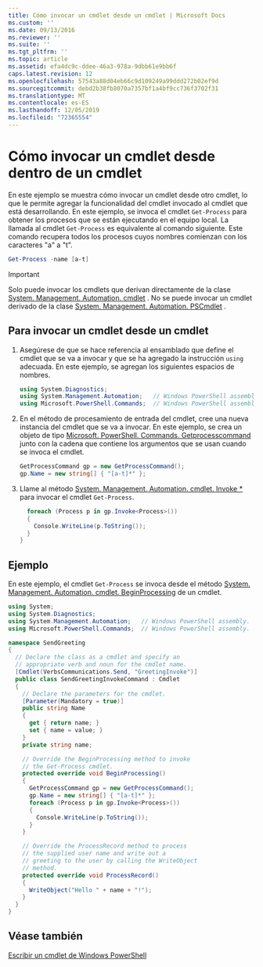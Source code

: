 ```yaml
---
title: Cómo invocar un cmdlet desde un cmdlet | Microsoft Docs
ms.custom: ''
ms.date: 09/13/2016
ms.reviewer: ''
ms.suite: ''
ms.tgt_pltfrm: ''
ms.topic: article
ms.assetid: efa4dc9c-ddee-46a3-978a-9dbb61e9bb6f
caps.latest.revision: 12
ms.openlocfilehash: 57543a88d04eb66c9d109249a99ddd272b02ef9d
ms.sourcegitcommit: debd2b38fb8070a7357bf1a4bf9cc736f3702f31
ms.translationtype: MT
ms.contentlocale: es-ES
ms.lasthandoff: 12/05/2019
ms.locfileid: "72365554"
---
```

# <a name="how-to-invoke-a-cmdlet-from-within-a-cmdlet"></a>Cómo invocar un cmdlet desde dentro de un cmdlet

En este ejemplo se muestra cómo invocar un cmdlet desde otro cmdlet, lo que le permite agregar la funcionalidad del cmdlet invocado al cmdlet que está desarrollando. En este ejemplo, se invoca el cmdlet `Get-Process` para obtener los procesos que se están ejecutando en el equipo local. La llamada al cmdlet `Get-Process` es equivalente al comando siguiente. Este comando recupera todos los procesos cuyos nombres comienzan con los caracteres "a" a "t".

```powershell
Get-Process -name [a-t]
```

> [!IMPORTANT]
> Solo puede invocar los cmdlets que derivan directamente de la clase [System. Management. Automation. cmdlet](/dotnet/api/System.Management.Automation.Cmdlet) . No se puede invocar un cmdlet derivado de la clase [System. Management. Automation. PSCmdlet](/dotnet/api/System.Management.Automation.PSCmdlet) .

## <a name="to-invoke-a-cmdlet-from-within-a-cmdlet"></a>Para invocar un cmdlet desde un cmdlet

1. Asegúrese de que se hace referencia al ensamblado que define el cmdlet que se va a invocar y que se ha agregado la instrucción `using` adecuada. En este ejemplo, se agregan los siguientes espacios de nombres.

    ```csharp
    using System.Diagnostics;
    using System.Management.Automation;   // Windows PowerShell assembly.
    using Microsoft.PowerShell.Commands;  // Windows PowerShell assembly.
    ```

2. En el método de procesamiento de entrada del cmdlet, cree una nueva instancia del cmdlet que se va a invocar. En este ejemplo, se crea un objeto de tipo [Microsoft. PowerShell. Commands. Getprocesscommand](/dotnet/api/Microsoft.PowerShell.Commands.GetProcessCommand) junto con la cadena que contiene los argumentos que se usan cuando se invoca el cmdlet.

    ```csharp
    GetProcessCommand gp = new GetProcessCommand();
    gp.Name = new string[] { "[a-t]*" };
    ```

3. Llame al método [System. Management. Automation. cmdlet. Invoke *](/dotnet/api/System.Management.Automation.Cmdlet.Invoke) para invocar el cmdlet `Get-Process`.

    ```csharp
      foreach (Process p in gp.Invoke<Process>())
      {
        Console.WriteLine(p.ToString());
      }
    }
    ```

## <a name="example"></a>Ejemplo

En este ejemplo, el cmdlet `Get-Process` se invoca desde el método [System. Management. Automation. cmdlet. BeginProcessing](/dotnet/api/System.Management.Automation.Cmdlet.BeginProcessing) de un cmdlet.

```csharp
using System;
using System.Diagnostics;
using System.Management.Automation;   // Windows PowerShell assembly.
using Microsoft.PowerShell.Commands;  // Windows PowerShell assembly.

namespace SendGreeting
{
  // Declare the class as a cmdlet and specify an
  // appropriate verb and noun for the cmdlet name.
  [Cmdlet(VerbsCommunications.Send, "GreetingInvoke")]
  public class SendGreetingInvokeCommand : Cmdlet
  {
    // Declare the parameters for the cmdlet.
    [Parameter(Mandatory = true)]
    public string Name
    {
      get { return name; }
      set { name = value; }
    }
    private string name;

    // Override the BeginProcessing method to invoke
    // the Get-Process cmdlet.
    protected override void BeginProcessing()
    {
      GetProcessCommand gp = new GetProcessCommand();
      gp.Name = new string[] { "[a-t]*" };
      foreach (Process p in gp.Invoke<Process>())
      {
        Console.WriteLine(p.ToString());
      }
    }

    // Override the ProcessRecord method to process
    // the supplied user name and write out a
    // greeting to the user by calling the WriteObject
    // method.
    protected override void ProcessRecord()
    {
      WriteObject("Hello " + name + "!");
    }
  }
}
```

## <a name="see-also"></a>Véase también

[Escribir un cmdlet de Windows PowerShell](./writing-a-windows-powershell-cmdlet.md)
